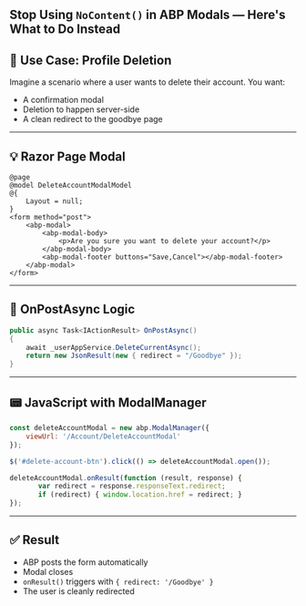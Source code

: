 **Stop Using `NoContent()` in ABP Modals — Here's What to Do Instead**
---

## 🧩 Use Case: Profile Deletion

Imagine a scenario where a user wants to delete their account. You want:

* A confirmation modal
* Deletion to happen server-side
* A clean redirect to the goodbye page

---

## 💡 Razor Page Modal

```cshtml
@page
@model DeleteAccountModalModel
@{
    Layout = null;
}
<form method="post">
    <abp-modal>
        <abp-modal-body>
            <p>Are you sure you want to delete your account?</p>
        </abp-modal-body>
        <abp-modal-footer buttons="Save,Cancel"></abp-modal-footer>
    </abp-modal>
</form>
```

---

## 🧠 OnPostAsync Logic

```csharp
public async Task<IActionResult> OnPostAsync()
{
    await _userAppService.DeleteCurrentAsync();
    return new JsonResult(new { redirect = "/Goodbye" });
}
```

---

## 📟 JavaScript with ModalManager

```js
const deleteAccountModal = new abp.ModalManager({
    viewUrl: '/Account/DeleteAccountModal'
});

$('#delete-account-btn').click(() => deleteAccountModal.open());

deleteAccountModal.onResult(function (result, response) {
       var redirect = response.responseText.redirect;
       if (redirect) { window.location.href = redirect; } 
});
```

---

## ✅ Result

* ABP posts the form automatically
* Modal closes
* `onResult()` triggers with `{ redirect: '/Goodbye' }`
* The user is cleanly redirected
